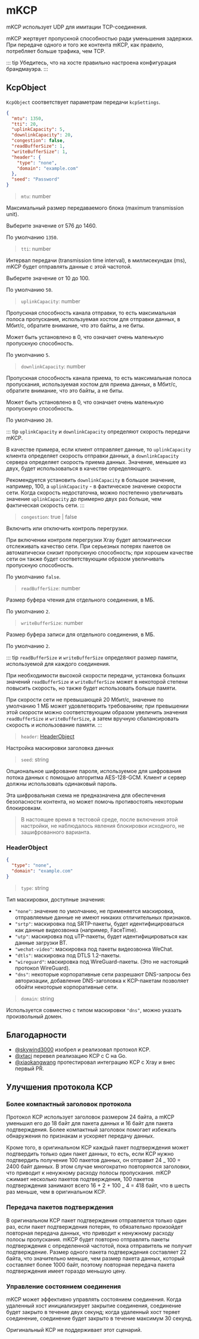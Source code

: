 # mKCP

mKCP использует UDP для имитации TCP-соединения.

mKCP жертвует пропускной способностью ради уменьшения задержки. При передаче одного и того же контента mKCP, как правило, потребляет больше трафика, чем TCP.

::: tip
Убедитесь, что на хосте правильно настроена конфигурация брандмауэра.
:::

## KcpObject

`KcpObject` соответствует параметрам передачи `kcpSettings`.

```json
{
  "mtu": 1350,
  "tti": 20,
  "uplinkCapacity": 5,
  "downlinkCapacity": 20,
  "congestion": false,
  "readBufferSize": 1,
  "writeBufferSize": 1,
  "header": {
    "type": "none",
    "domain": "example.com"
  },
  "seed": "Password"
}
```

> `mtu`: number

Максимальный размер передаваемого блока (maximum transmission unit).

Выберите значение от 576 до 1460.

По умолчанию `1350`.

> `tti`: number

Интервал передачи (transmission time interval), в миллисекундах (ms), mKCP будет отправлять данные с этой частотой.

Выберите значение от 10 до 100.

По умолчанию `50`.

> `uplinkCapacity`: number

Пропускная способность канала отправки, то есть максимальная полоса пропускания, используемая хостом для отправки данных, в Мбит/с, обратите внимание, что это байты, а не биты.

Может быть установлено в 0, что означает очень маленькую пропускную способность.

По умолчанию `5`.

> `downlinkCapacity`: number

Пропускная способность канала приема, то есть максимальная полоса пропускания, используемая хостом для приема данных, в Мбит/с, обратите внимание, что это байты, а не биты.

Может быть установлено в 0, что означает очень маленькую пропускную способность.

По умолчанию `20`.

::: tip
`uplinkCapacity` и `downlinkCapacity` определяют скорость передачи mKCP.

В качестве примера, если клиент отправляет данные, то `uplinkCapacity` клиента определяет скорость отправки данных, а `downlinkCapacity` сервера определяет скорость приема данных. Значение, меньшее из двух, будет использоваться в качестве определяющего.

Рекомендуется установить `downlinkCapacity` в большое значение, например, 100, а `uplinkCapacity` - в фактическое значение скорости сети. Когда скорость недостаточна, можно постепенно увеличивать значение `uplinkCapacity` до примерно двух раз больше, чем фактическая скорость сети.
:::

> `congestion`: true | false

Включить или отключить контроль перегрузки.

При включении контроля перегрузки Xray будет автоматически отслеживать качество сети. При серьезных потерях пакетов он автоматически снизит пропускную способность; при хорошем качестве сети он также будет соответствующим образом увеличивать пропускную способность.

По умолчанию `false`.

> `readBufferSize`: number

Размер буфера чтения для отдельного соединения, в МБ.

По умолчанию `2`.

> `writeBufferSize`: number

Размер буфера записи для отдельного соединения, в МБ.

По умолчанию `2`.

::: tip
`readBufferSize` и `writeBufferSize` определяют размер памяти, используемой для каждого соединения.

При необходимости высокой скорости передачи, установка больших значений `readBufferSize` и `writeBufferSize` может в некоторой степени повысить скорость, но также будет использовать больше памяти.

При скорости сети не превышающей 20 Мбит/с, значение по умолчанию 1 МБ может удовлетворить требованиям; при превышении этой скорости можно соответствующим образом увеличить значения `readBufferSize` и `writeBufferSize`, а затем вручную сбалансировать скорость и использование памяти.
:::

> `header`: [HeaderObject](#headerobject)

Настройка маскировки заголовка данных

> `seed`: string

Опциональное шифрование пароля, используемое для шифрования потока данных с помощью алгоритма AES-128-GCM. Клиент и сервер должны использовать одинаковый пароль.

Эта шифровальная схема не предназначена для обеспечения безопасности контента, но может помочь противостоять некоторым блокировкам.

> В настоящее время в тестовой среде, после включения этой настройки, не наблюдалось явления блокировки исходного, не зашифрованного варианта.

### HeaderObject

```json
{
  "type": "none",
  "domain": "example.com"
}
```

> `type`: string

Тип маскировки, доступные значения:

- `"none"`: значение по умолчанию, не применяется маскировка, отправляемые данные не имеют никаких отличительных признаков.
- `"srtp"`: маскировка под SRTP-пакеты, будет идентифицироваться как данные видеозвонка (например, FaceTime).
- `"utp"`: маскировка под uTP-пакеты, будет идентифицироваться как данные загрузки BT.
- `"wechat-video"`: маскировка под пакеты видеозвонка WeChat.
- `"dtls"`: маскировка под DTLS 1.2-пакеты.
- `"wireguard"`: маскировка под WireGuard-пакеты. (Это не настоящий протокол WireGuard).
- `"dns"`: некоторые корпоративные сети разрешают DNS-запросы без авторизации, добавление DNS-заголовка к KCP-пакетам позволяет обойти некоторые корпоративные сети.

> `domain`: string

Используется совместно с типом маскировки `"dns"`, можно указать произвольный домен.

## Благодарности

- [@skywind3000](https://github.com/skywind3000) изобрел и реализовал протокол KCP.
- [@xtaci](https://github.com/xtaci) перевел реализацию KCP с C на Go.
- [@xiaokangwang](https://github.com/xiaokangwang) протестировал интеграцию KCP с Xray и внес первый PR.

## Улучшения протокола KCP

### Более компактный заголовок протокола

Протокол KCP использует заголовок размером 24 байта, а mKCP уменьшил его до 18 байт для пакета данных и 16 байт для пакета подтверждения. Более компактный заголовок помогает избежать обнаружения по признакам и ускоряет передачу данных.

Кроме того, в оригинальном KCP каждый пакет подтверждения может подтвердить только один пакет данных, то есть, если KCP нужно подтвердить получение 100 пакетов данных, он отправит 24 _ 100 = 2400 байт данных. В этом случае многократно повторяются заголовки, что приводит к ненужному расходу полосы пропускания. mKCP сжимает несколько пакетов подтверждения, 100 пакетов подтверждения занимают всего 16 + 2 + 100 _ 4 = 418 байт, что в шесть раз меньше, чем в оригинальном KCP.

### Передача пакетов подтверждения

В оригинальном KCP пакет подтверждения отправляется только один раз, если пакет подтверждения потерян, то обязательно произойдет повторная передача данных, что приводит к ненужному расходу полосы пропускания. mKCP будет повторно отправлять пакеты подтверждения с определенной частотой, пока отправитель не получит подтверждение. Размер одного пакета подтверждения составляет 22 байта, что значительно меньше, чем размер пакета данных, который составляет более 1000 байт, поэтому повторная передача пакета подтверждения имеет гораздо меньшую цену.

### Управление состоянием соединения

mKCP может эффективно управлять состоянием соединения. Когда удаленный хост инициализирует закрытие соединения, соединение будет закрыто в течение двух секунд; когда удаленный хост теряет соединение, соединение будет закрыто в течение максимум 30 секунд.

Оригинальный KCP не поддерживает этот сценарий.
